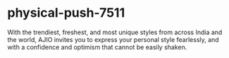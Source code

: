 # physical-push-7511
With the trendiest, freshest, and most unique styles from across India and the world, AJIO invites you to express your personal style fearlessly, and with a confidence and optimism that cannot be easily shaken.
